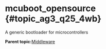 # mcuboot\_opensource {#topic_ag3_q25_4wb}

A generic bootloader for microcontrollers

**Parent topic:**[Middleware](../topics/middleware.md)

